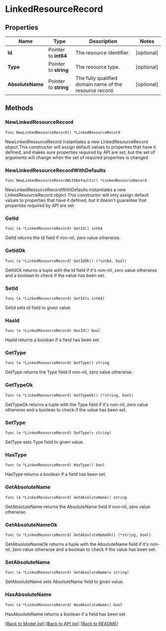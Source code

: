 # LinkedResourceRecord

## Properties

Name | Type | Description | Notes
------------ | ------------- | ------------- | -------------
**Id** | Pointer to **int64** | The resource identifier. | [optional] 
**Type** | Pointer to **string** | The resource type. | [optional] 
**AbsoluteName** | Pointer to **string** | The fully qualified domain name of the resource record. | [optional] 

## Methods

### NewLinkedResourceRecord

`func NewLinkedResourceRecord() *LinkedResourceRecord`

NewLinkedResourceRecord instantiates a new LinkedResourceRecord object
This constructor will assign default values to properties that have it defined,
and makes sure properties required by API are set, but the set of arguments
will change when the set of required properties is changed

### NewLinkedResourceRecordWithDefaults

`func NewLinkedResourceRecordWithDefaults() *LinkedResourceRecord`

NewLinkedResourceRecordWithDefaults instantiates a new LinkedResourceRecord object
This constructor will only assign default values to properties that have it defined,
but it doesn't guarantee that properties required by API are set

### GetId

`func (o *LinkedResourceRecord) GetId() int64`

GetId returns the Id field if non-nil, zero value otherwise.

### GetIdOk

`func (o *LinkedResourceRecord) GetIdOk() (*int64, bool)`

GetIdOk returns a tuple with the Id field if it's non-nil, zero value otherwise
and a boolean to check if the value has been set.

### SetId

`func (o *LinkedResourceRecord) SetId(v int64)`

SetId sets Id field to given value.

### HasId

`func (o *LinkedResourceRecord) HasId() bool`

HasId returns a boolean if a field has been set.

### GetType

`func (o *LinkedResourceRecord) GetType() string`

GetType returns the Type field if non-nil, zero value otherwise.

### GetTypeOk

`func (o *LinkedResourceRecord) GetTypeOk() (*string, bool)`

GetTypeOk returns a tuple with the Type field if it's non-nil, zero value otherwise
and a boolean to check if the value has been set.

### SetType

`func (o *LinkedResourceRecord) SetType(v string)`

SetType sets Type field to given value.

### HasType

`func (o *LinkedResourceRecord) HasType() bool`

HasType returns a boolean if a field has been set.

### GetAbsoluteName

`func (o *LinkedResourceRecord) GetAbsoluteName() string`

GetAbsoluteName returns the AbsoluteName field if non-nil, zero value otherwise.

### GetAbsoluteNameOk

`func (o *LinkedResourceRecord) GetAbsoluteNameOk() (*string, bool)`

GetAbsoluteNameOk returns a tuple with the AbsoluteName field if it's non-nil, zero value otherwise
and a boolean to check if the value has been set.

### SetAbsoluteName

`func (o *LinkedResourceRecord) SetAbsoluteName(v string)`

SetAbsoluteName sets AbsoluteName field to given value.

### HasAbsoluteName

`func (o *LinkedResourceRecord) HasAbsoluteName() bool`

HasAbsoluteName returns a boolean if a field has been set.


[[Back to Model list]](../README.md#documentation-for-models) [[Back to API list]](../README.md#documentation-for-api-endpoints) [[Back to README]](../README.md)


